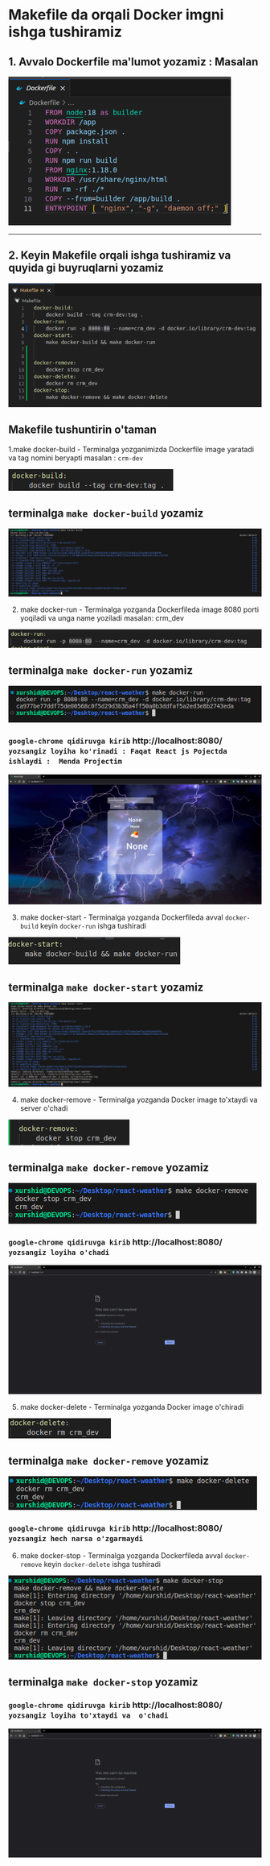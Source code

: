 # Makefile da orqali Docker imgni ishga tushiramiz

## 1. Avvalo Dockerfile ma'lumot yozamiz : Masalan 

<img src="./img/1.png">


---

## 2. Keyin Makefile orqali ishga tushiramiz va quyida gi buyruqlarni yozamiz

<img src="./img/2.png">

## Makefile tushuntirin o'taman

1.make docker-build - Terminalga yozganimizda Dockerfile image yaratadi va tag nomini beryapti masalan  : ```crm-dev ```  



<img src="./img/3.png">

## terminalga ``make docker-build`` yozamiz

<img src="./img/4.png">


2. make docker-run - Terminalga yozganda  Dockerfileda image 8080 porti yoqiladi va unga name yoziladi masalan: crm_dev 

<img src="./img/6.png">


## terminalga ``make docker-run`` yozamiz


<img src="./img/5.png">



### ```google-chrome qidiruvga kirib``` http://localhost:8080/ ```yozsangiz loyiha ko'rinadi : Faqat React js Pojectda ishlaydi :  Menda Projectim```


<img src="./img/7.png">


3. make docker-start - Terminalga yozganda  Dockerfileda avval ```docker-build``` keyin ```docker-run``` ishga tushiradi

<img src="./img/9.png">


## terminalga ``make docker-start`` yozamiz

<img src="./img/8.png">



4. make docker-remove -  Terminalga yozganda Docker image to'xtaydi va server o'chadi

<img src="./img/10.png">


## terminalga ``make docker-remove`` yozamiz


<img src="./img/11.png">

### ```google-chrome qidiruvga kirib``` http://localhost:8080/ ```yozsangiz loyiha o'chadi```

<img src="./img/12.png">

5. make docker-delete - Terminalga yozganda Docker image o'chiradi


<img src="./img/13.png">

## terminalga ``make docker-remove`` yozamiz

<img src="./img/14.png">


### ```google-chrome qidiruvga kirib``` http://localhost:8080/ ```yozsangiz hech narsa o'zgarmaydi```


6. make docker-stop - Terminalga yozganda  Dockerfileda avval ```docker-remove``` keyin ```docker-delete``` ishga tushiradi

<img src="./img/15.png">

## terminalga ``make docker-stop`` yozamiz

### ```google-chrome qidiruvga kirib``` http://localhost:8080/ ```yozsangiz loyiha to'xtaydi va  o'chadi```

<img src="./img/12.png">

